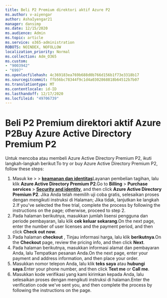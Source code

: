 ```yaml
---
title: Beli P2 Premium direktori aktif Azure P2
ms.author: v-aiyengar
author: AshaIyengar21
manager: dansimp
ms.date: 12/15/2020
ms.audience: Admin
ms.topic: article
ms.service: o365-administration
ROBOTS: NOINDEX, NOFOLLOW
localization_priority: Normal
ms.collection: Adm_O365
ms.custom:
- "9003942"
- "6997"
ms.openlocfilehash: 4c369183ea769b688d0b766d156b1f73e3318b17
ms.sourcegitcommit: ffb56bc78344f9c1d4a0302868818b64512b7b07
ms.translationtype: MT
ms.contentlocale: id-ID
ms.lasthandoff: 12/17/2020
ms.locfileid: "49706739"
---
```

# <a name="buy-azure-active-directory-premium-p2"></a><span data-ttu-id="193e8-102">Beli P2 Premium direktori aktif Azure P2</span><span class="sxs-lookup"><span data-stu-id="193e8-102">Buy Azure Active Directory Premium P2</span></span>

<span data-ttu-id="193e8-103">Untuk mencoba atau membeli Azure Active Directory Premium P2, ikuti langkah-langkah berikut:</span><span class="sxs-lookup"><span data-stu-id="193e8-103">To try or buy Azure Active Directory Premium P2, follow these steps:</span></span>

1. <span data-ttu-id="193e8-104">Masuk ke   >    >  [**keamanan dan identitas**](https://go.microsoft.com/fwlink/?linkid=2131946)Layanan pembelian tagihan, lalu klik **Azure Active Directory Premium P2**.</span><span class="sxs-lookup"><span data-stu-id="193e8-104">Go to **Billing** > **Purchase services** > [**Security and identity**](https://go.microsoft.com/fwlink/?linkid=2131946), and then click **Azure Active Directory Premium P2**.</span></span>
<span data-ttu-id="193e8-105">Jika Anda telah memilih uji coba gratis, selesaikan proses dengan mengikuti instruksi di Halaman; Jika tidak, lanjutkan ke langkah 2.</span><span class="sxs-lookup"><span data-stu-id="193e8-105">If you've selected the free trial, complete the process by following the instructions on the page; otherwise, proceed to step 2.</span></span>
1. <span data-ttu-id="193e8-106">Pada halaman berikutnya, masukkan jumlah lisensi pengguna dan periode pembayaran, lalu klik **cek keluar sekarang**.</span><span class="sxs-lookup"><span data-stu-id="193e8-106">On the next page, enter the number of user licenses and the payment period, and then click **Check out now**.</span></span>
1. <span data-ttu-id="193e8-107">Pada halaman **checkout** , Tinjau informasi harga, lalu klik **berikutnya**.</span><span class="sxs-lookup"><span data-stu-id="193e8-107">On the **Checkout** page, review the pricing info, and then click **Next**.</span></span>
1. <span data-ttu-id="193e8-108">Pada halaman berikutnya, masukkan informasi alamat dan pembayaran Anda, lalu Tempatkan pesanan Anda.</span><span class="sxs-lookup"><span data-stu-id="193e8-108">On the next page, enter your payment and address information, and then place your order.</span></span>
1. <span data-ttu-id="193e8-109">Masukkan nomor telepon Anda, lalu klik **teks saya** atau **hubungi saya**.</span><span class="sxs-lookup"><span data-stu-id="193e8-109">Enter your phone number, and then click **Text me** or **Call me**.</span></span>
1. <span data-ttu-id="193e8-110">Masukkan kode verifikasi yang kami kirimkan kepada Anda, lalu selesaikan proses dengan mengikuti instruksi di halaman.</span><span class="sxs-lookup"><span data-stu-id="193e8-110">Enter the verification code we've sent you, and then complete the process by following the instructions on the page.</span></span>

